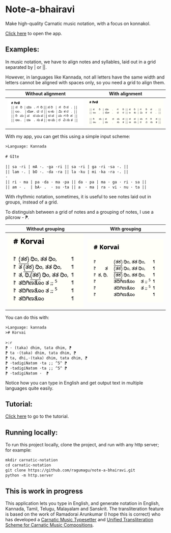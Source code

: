 # Note-a-bhairavi

Make high-quality Carnatic music notation, with a focus on konnakol.

[Click here](https://ragumagu.dev/note-a-bhairavi/notation_app.html) to open the app.

## Examples:

In music notation, we have to align notes and syllables, laid out in a grid separated by | or ||.

However, in languages like Kannada, not all letters have the same width and letters cannot be aligned with spaces only, so you need a grid to align them.

|Without alignment | With alignment |
| --- | --- |
| <img src="images/geete-without-alignment.png" width=360> | <img src="images/geete.png" width=360> | 


With my app, you can get this using a simple input scheme:

    >Language: Kannada

    # GIte

    || sa ·ri | mA ·. ·ga ·ri || sa ·ri | ga ·ri ·sa ·. ||
    || lam ·. | bO ·. ·da ·ra || la ·ku | mi ·ka ·ra ·. ||
    · 
    || ri · ma | pa ·da · ma ·pa || da · pa | ma · ga · ri · sa ||
    || am · .  | bA· .  · su ·ta || a  · ma | ra · vi · nu · ta ||


With rhythmic notation, sometimes, it is useful to see
notes laid out in groups, instead of a grid.

To distinguish between a grid of notes and a grouping of notes, I use a pilcrow - ⁋.

|Without grouping | With grouping |
| --- | --- |
| <img src="images/alignment-without-sample.png" width=360> | <img src="images/alignment-sample.png" width=360> | 

You can do this with:

    >Language: kannada
    ># Korvai

    >:r
    ⁋ · (taka) dhim, tata dhim, ⁋
    ⁋ ta ·(taka) dhim, tata dhim, ⁋
    ⁋ ta, dhi,·(taka) dhim, tata dhim, ⁋
    ⁋ ·tadigiNatom ·ta ;; ^5^ ⁋
    ⁋ ·tadigiNatom ·ta ;; ^5^ ⁋
    ⁋ ·tadigiNatom ·  ⁋ 


Notice how you can type in English and get output text in multiple
languages quite easily. 

## Tutorial:


[Click here](https://ragumagu.dev/note-a-bhairavi/notation_app.html?content=tutorial) to go to the tutorial.

## Running locally:
To run this project locally, clone the project, and run with any http server;
for example:

    mkdir carnatic-notation
    cd carnatic-notation
    git clone https://github.com/ragumagu/note-a-bhairavi.git
    python -m http.server

## This is work in progress

This application lets you type in English, and generate notation in English, Kannada, Tamil, Telugu, Malayalam and Sanskrit. The transliteration feature is based on the work of Ramadorai Arunkumar (I hope this is correct) who has developed a [Carnatic Music Typesetter](http://arunk.freepgs.com/wordpress/cm-typesetter/about/) and [Unified Transliteration Scheme for Carnatic Music Compositions](http://arunk.freepgs.com/cmtranslit/cmtranslit_scheme.html).
